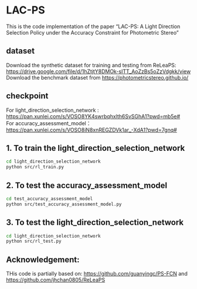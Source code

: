 # LAC-PS
This is the code implementation of the paper “LAC-PS: A Light Direction Selection Policy under the Accuracy Constraint for Photometric Stereo”

## dataset
Download the synthetic dataset for training and testing from ReLeaPS: https://drive.google.com/file/d/1hZtjtY8DMOk-sITT_AoZzBs5oZzVdgkk/view  
Download the benchmark dataset from https://photometricstereo.github.io/

## checkpoint
For light_direction_selection_network :  https://pan.xunlei.com/s/VOSO8YK4swrbqhxlth6SvSGhA1?pwd=mb5e#  
For accuracy_assessment_model：   https://pan.xunlei.com/s/VOSO8iN8xnREGZDVk1ar_-XdA1?pwd=7gnq#


## 1. To train the light_direction_selection_network
```bash
cd light_direction_selection_network
python src/rl_train.py
```

## 2. To test the accuracy_assessment_model
```bash
cd test_accuracy_assessment_model
python src/test_accuracy_assessment_model.py
```

## 3. To test the light_direction_selection_network
```bash
cd light_direction_selection_network
python src/rl_test.py
```

## Acknowledgement:
THis code is partially based on: https://github.com/guanyingc/PS-FCN and https://github.com/jhchan0805/ReLeaPS
